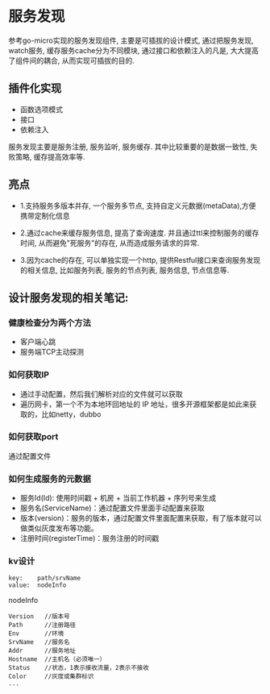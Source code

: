 # 服务发现

参考go-micro实现的服务发现组件, 主要是可插拔的设计模式, 通过把服务发现, watch服务, 缓存服务cache分为不同模块, 通过接口和依赖注入的凡是,
大大提高了组件间的耦合, 从而实现可插拔的目的. 

## 插件化实现
- 函数选项模式
- 接口
- 依赖注入

服务发现主要是服务注册, 服务监听, 服务缓存. 其中比较重要的是数据一致性, 失败策略, 缓存提高效率等.

## 亮点
- 1.支持服务多版本并存, 一个服务多节点, 支持自定义元数据(metaData),方便携带定制化信息

- 2.通过cache来缓存服务信息, 提高了查询速度. 并且通过ttl来控制服务的缓存时间, 从而避免"死服务"的存在, 从而造成服务请求的异常.

- 3.因为cache的存在, 可以单独实现一个http, 提供Restful接口来查询服务发现的相关信息, 比如服务列表, 服务的节点列表, 服务信息, 节点信息等.

## 设计服务发现的相关笔记:

### 健康检查分为两个方法

- 客户端心跳
- 服务端TCP主动探测


### 如何获取IP
- 通过手动配置，然后我们解析对应的文件就可以获取
- 遍历网卡，第一个不为本地环回地址的 IP 地址，很多开源框架都是如此来获取的，比如netty，dubbo

### 如何获取port
通过配置文件

### 如何生成服务的元数据
- 服务Id(Id): 使用时间戳 + 机房 + 当前工作机器 + 序列号来生成
- 服务名(ServiceName)：通过配置文件里面手动配置来获取
- 版本(version)：服务的版本，通过配置文件里面配置来获取，有了版本就可以做类似灰度发布等功能。
- 注册时间(registerTime)：服务注册的时间戳

### kv设计
    key:    path/srvName
    value:  nodeInfo

nodeInfo

    Version   //版本号
    Path      //注册路径
    Env       //环境
    SrvName   //服务名
    Addr      //服务地址
    Hostname  //主机名（必须唯一）
    Status    //状态，1表示接收流量，2表示不接收
    Color     //灰度或集群标识  
    ...

